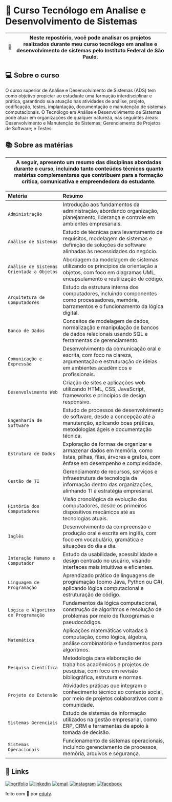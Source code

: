 # 📍 Curso Tecnólogo em Analise e Desenvolvimento de Sistemas

| 📖 | Neste repostório, você pode analisar os projetos realizados durante meu curso tecnólogo em analise e desenvolvimento de sistemas pelo Instituto Federal de São Paulo. |
| ----------------------------------- | ------------------------------------------------------------------------------------------------------------------------------------------------------------------------------------------------------------------------------------------------------------------------------------------------------------------------------------------------------------------------------------------------------------------------------------------------------------------------------------ |

## 💻 Sobre o curso

O curso superior de Análise e Desenvolvimento de Sistemas (ADS) tem como objetivo propiciar ao estudante uma formação interdisciplinar e prática, garantindo sua atuação nas atividades de análise, projeto, codificação, testes, implantação, documentação e manutenção de sistemas computacionais. O Tecnólogo em Análise e Desenvolvimento de Sistemas pode atuar em organizações de qualquer natureza, nas seguintes áreas: Desenvolvimento e Manutenção de Sistemas; Gerenciamento de Projetos de Software; e
Testes.
 

## 📚 Sobre as matérias

  |  | A seguir, apresento um resumo das disciplinas abordadas durante o curso, incluindo tanto conteúdos técnicos quanto matérias complementares que contribuem para a formação crítica, comunicativa e empreendedora do estudante.  |
| ----------------------------------- | ------------------------------------------------------------------------------------------------------------------------------------------------------------------------------------------------------------------------------------------------------------------------------------------------------------------------------------------------------------------------------------------------------------------------------------------------------------------------------------ |


| Matéria   | Resumo     |
| :---------- | :---------  |
| `Administração` | Introdução aos fundamentos da administração, abordando organização, planejamento, liderança e controle em ambientes empresariais. |
| `Análise de Sistemas` | Estudo de técnicas para levantamento de requisitos, modelagem de sistemas e definição de soluções de software alinhadas às necessidades do negócio. |
| `Análise de Sistemas Orientada a Objetos` | Abordagem da modelagem de sistemas utilizando os princípios da orientação a objetos, com foco em diagramas UML, encapsulamento e reutilização de código. |
| `Arquitetura de Computadores` | Estudo da estrutura interna dos computadores, incluindo componentes como processadores, memória, barramentos e o funcionamento da lógica digital. |
| `Banco de Dados` | Conceitos de modelagem de dados, normalização e manipulação de bancos de dados relacionais usando SQL e ferramentas de gerenciamento. |
| `Comunicação e Expressão` | Desenvolvimento da comunicação oral e escrita, com foco na clareza, argumentação e estruturação de ideias em ambientes acadêmicos e profissionais. |
| `Desenvolvimento Web` | Criação de sites e aplicações web utilizando HTML, CSS, JavaScript, frameworks e princípios de design responsivo. |
| `Engenharia de Software` | Estudo de processos de desenvolvimento de software, desde a concepção até a manutenção, aplicando boas práticas, metodologias ágeis e documentação técnica. |
| `Estrutura de Dados` | Exploração de formas de organizar e armazenar dados em memória, como listas, pilhas, filas, árvores e grafos, com ênfase em desempenho e complexidade. |
| `Gestão de TI` | Gerenciamento de recursos, serviços e infraestrutura de tecnologia da informação dentro das organizações, alinhando TI à estratégia empresarial. |
| `História dos Computadores` | Visão cronológica da evolução dos computadores, desde os primeiros dispositivos mecânicos até as tecnologias atuais. |
| `Inglês` | Desenvolvimento da compreensão e produção oral e escrita em inglês, com foco em vocabulário, gramática e situações do dia a dia. |
| `Interação Humano e Computador` | Estudo da usabilidade, acessibilidade e design centrado no usuário, visando interfaces mais intuitivas e eficientes. |
| `Linguagem de Programação` | Aprendizado prático de linguagens de programação (como Java, Python ou C#), aplicando lógica computacional e estruturação de código. |
| `Lógica e Algoritmo de Programação` | Fundamentos da lógica computacional, construção de algoritmos e resolução de problemas por meio de fluxogramas e pseudocódigos. |
| `Matemática` | Aplicações matemáticas voltadas à computação, como lógica, álgebra, análise combinatória e fundamentos para algoritmos. |
| `Pesquisa Científica` | Metodologia para elaboração de trabalhos acadêmicos e projetos de pesquisa, com foco em revisão bibliográfica, estrutura e normas. |
| `Projeto de Extensão` | Atividades práticas que integram o conhecimento técnico ao contexto social, por meio de projetos colaborativos com a comunidade. |
| `Sistemas Gerenciais` | Estudo de sistemas de informação utilizados na gestão empresarial, como ERP, CRM e ferramentas de apoio à tomada de decisão. |
| `Sistemas Operacionais` | Funcionamento de sistemas operacionais, incluindo gerenciamento de processos, memória, arquivos e segurança. |






## 🔗 Links
[![portfolio](https://img.shields.io/badge/my_portfolio-000?style=for-the-badge&logo=ko-fi&logoColor=white)](https://eduty5665.github.io/Portifolio/)
[![linkedin](https://img.shields.io/badge/-LinkedIn-%230077B5?style=for-the-badge&logo=linkedin&logoColor=white)](https://www.linkedin.com/in/eduardo-lemes-185715239/)
[![email](https://img.shields.io/badge/-Gmail-%23333?style=for-the-badge&logo=gmail&logoColor=white)](mailto:edulucas.le43@gmail.com)
[![instagram](https://img.shields.io/badge/-Instagram-%23E4405F?style=for-the-badge&logo=instagram&logoColor=white)](https://www.instagram.com/_eduty/)
[![facebook](https://img.shields.io/badge/-Facebook-%230077B5?style=for-the-badge&logo=facebook&logoColor=white)](https://www.facebook.com/eduardo.januario.5876/)







feito com 🤍 por [eduty](https://github.com/eduty5665).


